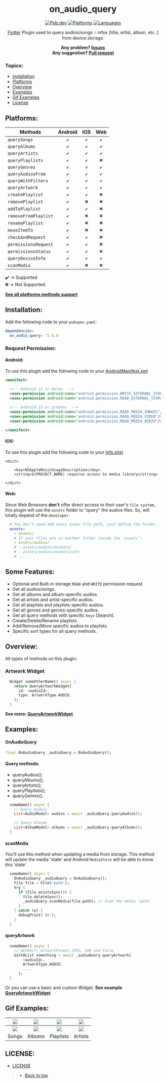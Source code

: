 <div align=center>

# on_audio_query
[![Pub.dev](https://img.shields.io/pub/v/on_audio_query?color=9cf&label=Pub.dev&style=flat-square)](https://pub.dev/packages/on_audio_query)
[![Platforms](https://img.shields.io/badge/Platforms-Android%20%7C%20IOS%20%7C%20Web-9cf?&style=flat-square)]()
[![Languages](https://img.shields.io/badge/Languages-Dart%20%7C%20Kotlin%20%7C%20Swift-9cf?&style=flat-square)]()

[Flutter](https://flutter.dev/) Plugin used to query audios/songs 🎶 infos [title, artist, album, etc..] from device storage. <br>

**Any problem? [Issues](https://github.com/LucJosin/on_audio_query/issues)** <br>
**Any suggestion? [Pull request](https://github.com/LucJosin/on_audio_query/pulls)**

</div>

### Topics:

* [Installation](#installation)
* [Platforms](#platforms)
* [Overview](#overview)
* [Examples](#examples)
* [Gif Examples](#gif-examples)
* [License](#license)

## Platforms:

<!-- ✔️ | ❌ -->
|  Methods  |   Android   |   IOS   |   Web   |
|-------|:----------:|:----------:|:----------:|
| `querySongs` | `✔️` | `✔️` | `✔️` | <br>
| `queryAlbums` | `✔️` | `✔️` | `✔️` | <br>
| `queryArtists` | `✔️` | `✔️` | `✔️` | <br>
| `queryPlaylists` | `✔️` | `✔️` | `❌` | <br>
| `queryGenres` | `✔️` | `✔️` | `✔️` | <br>
| `queryAudiosFrom` | `✔️` | `✔️` | `✔️` | <br>
| `queryWithFilters` | `✔️` | `✔️` | `✔️` | <br>
| `queryArtwork` | `✔️` | `✔️` | `✔️` | <br>
| `createPlaylist` | `✔️` | `✔️` | `❌` | <br>
| `removePlaylist` | `✔️` | `❌` | `❌` | <br>
| `addToPlaylist` | `✔️` | `✔️` | `❌` | <br>
| `removeFromPlaylist` | `✔️` | `❌` | `❌` | <br>
| `renamePlaylist` | `✔️` | `❌` | `❌` | <br>
| `moveItemTo` | `✔️` | `❌` | `❌` | <br>
| `checkAndRequest` | `✔️` | `✔️` | `❌` | <br>
| `permissionsRequest` | `✔️` | `✔️` | `❌` | <br>
| `permissionsStatus` | `✔️` | `✔️` | `❌` | <br>
| `queryDeviceInfo` | `✔️` | `✔️` | `✔️` | <br>
| `scanMedia` | `✔️` | `❌` | `❌` | <br>

✔️ -> Supported <br>
❌ -> Not Supported <br>

**[See all platforms methods support](https://github.com/LucJosin/on_audio_query/blob/main/on_audio_query/PLATFORMS.md)**

## Installation:

Add the following code to your `pubspec.yaml`:
```yaml
dependencies:
  on_audio_query: ^2.8.0
```

### Request Permission:

#### Android:
To use this plugin add the following code to your [AndroidManifest.xml](https://github.com/LucJosin/on_audio_query/blob/main/on_audio_query/example/android/app/src/main/AndroidManifest.xml)
```xml
<manifest>
  
  <!-- Android 12 or below  -->
  <uses-permission android:name="android.permission.WRITE_EXTERNAL_STORAGE"/>
  <uses-permission android:name="android.permission.READ_EXTERNAL_STORAGE"/>

  <!-- Android 13 or greater  -->
  <uses-permission android:name="android.permission.READ_MEDIA_IMAGES"/>
  <uses-permission android:name="android.permission.READ_MEDIA_VIDEO"/>
  <uses-permission android:name="android.permission.READ_MEDIA_AUDIO"/>

</manifest>
```

#### IOS:
To use this plugin add the following code to your [Info.plist](https://github.com/LucJosin/on_audio_query/blob/main/on_audio_query/example/ios/Runner/Info.plist)
```plist
<dict>

	<key>NSAppleMusicUsageDescription</key>
	<string>$(PROJECT_NAME) requires access to media library</string>

</dict>
```

#### Web:
Since Web Browsers **don't** offer direct access to their user's `file system`, this plugin will use the `assets` folder to "query" the audios files. So, will totally depend of the `developer`.

```yaml
  # You don't need add every audio file path, just define the folder.
  assets:
    - assets/
    # If your files are in another folder inside the `assets`:
    - assets/audios/
    # - assets/audios/animals/
    # - assets/audios/animals/cat/
    # ...
```

## Some Features:

* Optional and Built-in storage `READ` and `WRITE` permission request
* Get all audios/songs.
* Get all albums and album-specific audios.
* Get all artists and artist-specific audios.
* Get all playlists and playlists-specific audios.
* Get all genres and genres-specific audios.
* Get all query methods with specific `keys` [Search].
* Create/Delete/Rename playlists.
* Add/Remove/Move specific audios to playlists.
* Specific sort types for all query methods.

## Overview:

All types of methods on this plugin:

### Artwork Widget

```dart
  Widget someOtherName() async {
    return QueryArtworkWidget(
      id: <audioId>,
      type: ArtworkType.AUDIO,
    );
  }
```

**See more: [QueryArtworkWidget](https://pub.dev/documentation/on_audio_query/latest/on_audio_query/QueryArtworkWidget-class.html)**

## Examples:

#### OnAudioQuery

```dart
final OnAudioQuery _audioQuery = OnAudioQuery();
```

#### Query methods:

- queryAudios();
- queryAlbums();
- queryArtists();
- queryPlaylists();
- queryGenres().

```dart
  someName() async {
    // Query Audios
    List<AudioModel> audios = await _audioQuery.queryAudios();

    // Query Albums
    List<AlbumModel> albums = await _audioQuery.queryAlbums();
  }
```

#### scanMedia

You'll use this method when updating a media from storage. This method will update the media 'state' and
Android `MediaStore` will be able to know this 'state'.

```dart
  someName() async {
    OnAudioQuery _audioQuery = OnAudioQuery();
    File file = File('path');
    try {
      if (file.existsSync()) {
        file.deleteSync();
        _audioQuery.scanMedia(file.path); // Scan the media 'path'
      }
    } catch (e) {
      debugPrint('$e');
    }
  }
```

#### queryArtwork

```dart
  someName() async {
    // DEFAULT: ArtworkFormat.JPEG, 200 and false
    Uint8List something = await _audioQuery.queryArtwork(
        <audioId>,
        ArtworkType.AUDIO,
        ...,
      );
  }
```

Or you can use a basic and custom Widget.
**See example [QueryArtworkWidget](#artwork-widget)**

## Gif Examples:
| <img src="https://user-images.githubusercontent.com/76869974/129740857-33f38b27-06a3-4959-bb31-2ae97d6b66ff.gif"/> | <img src="https://user-images.githubusercontent.com/76869974/129741012-1215b292-d700-466f-9c41-552df0ad5e89.gif"/> | <img src="https://user-images.githubusercontent.com/76869974/129741188-e6803432-24d7-4e39-bfde-cc6765e13663.gif"/> | <img src="https://user-images.githubusercontent.com/76869974/129741151-b820edc9-ddbf-4446-b67a-6e254cb5a46d.gif"/> |
|:---:|:---:|:---:|:---:|
| <img src="https://user-images.githubusercontent.com/76869974/129763885-c0cb3871-39af-45fa-aebf-ebf4113effa2.gif"/> | <img src="https://user-images.githubusercontent.com/76869974/129763519-497cab72-6a95-42fd-8237-3f83e954ea50.gif"/> | <img src="https://user-images.githubusercontent.com/76869974/129763577-9037d16f-f940-4bcb-ba37-879a0eecf2ac.gif"/> | <img src="https://user-images.githubusercontent.com/76869974/129763551-726512a9-bc10-4c75-a167-8928f0c0c212.gif"/> |
| Songs | Albums | Playlists | Artists |

## LICENSE:

* [LICENSE](https://github.com/LucJosin/on_audio_query/blob/main/on_audio_query/LICENSE)

> * [Back to top](#on_audio_query)
